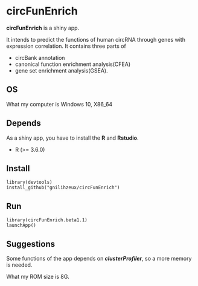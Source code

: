 # circFunEnrich
**circFunEnrich** is a shiny app.

It intends to predict the functions of human circRNA through genes with expression correlation. 
It contains three parts of 
* circBank annotation
* canonical function enrichment analysis(CFEA) 
* gene set enrichment analysis(GSEA).

## OS

What my computer is Windows 10, X86_64

## Depends
As a shiny app, you have to install the **R** and **Rstudio**.

* R (>= 3.6.0)

## Install
```
library(devtools)
install_github("gnilihzeux/circFunEnrich")
```
## Run
```
library(circFunEnrich.beta1.1)
launchApp()
```
## Suggestions
Some functions of the app depends on ***clusterProfiler***, so a more memory is needed.

What my ROM size is 8G.
